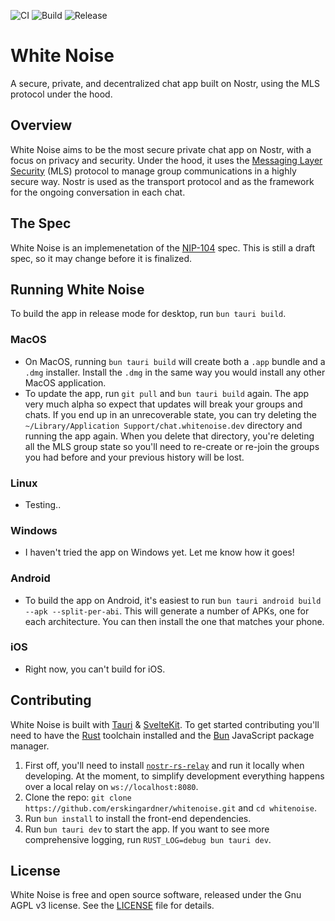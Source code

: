 ![CI](https://github.com/erskingardner/whitenoise/actions/workflows/ci.yml/badge.svg?event=push)
![Build](https://github.com/erskingardner/whitenoise/actions/workflows/build.yml/badge.svg?event=push)
![Release](https://github.com/erskingardner/whitenoise/actions/workflows/release.yml/badge.svg?event=push)

# White Noise

A secure, private, and decentralized chat app built on Nostr, using the MLS protocol under the hood.

## Overview

White Noise aims to be the most secure private chat app on Nostr, with a focus on privacy and security. Under the hood, it uses the [Messaging Layer Security](https://www.rfc-editor.org/rfc/rfc9420.html) (MLS) protocol to manage group communications in a highly secure way. Nostr is used as the transport protocol and as the framework for the ongoing conversation in each chat.

## The Spec

White Noise is an implemenetation of the [NIP-104](https://github.com/nostr-protocol/nips/pull/1427) spec. This is still a draft spec, so it may change before it is finalized.

## Running White Noise

To build the app in release mode for desktop, run `bun tauri build`.

### MacOS

- On MacOS, running `bun tauri build` will create both a `.app` bundle and a `.dmg` installer. Install the `.dmg` in the same way you would install any other MacOS application.
- To update the app, run `git pull` and `bun tauri build` again. The app very much alpha so expect that updates will break your groups and chats. If you end up in an unrecoverable state, you can try deleting the `~/Library/Application Support/chat.whitenoise.dev` directory and running the app again. When you delete that directory, you're deleting all the MLS group state so you'll need to re-create or re-join the groups you had before and your previous history will be lost.

### Linux

- Testing..

### Windows

- I haven't tried the app on Windows yet. Let me know how it goes!

### Android

- To build the app on Android, it's easiest to run `bun tauri android build --apk --split-per-abi`. This will generate a number of APKs, one for each architecture. You can then install the one that matches your phone.

### iOS

- Right now, you can't build for iOS.

## Contributing

White Noise is built with [Tauri](https://tauri.app/) & [SvelteKit](https://kit.svelte.dev/). To get started contributing you'll need to have the [Rust](https://www.rust-lang.org/tools/install) toolchain installed and the [Bun](https://bun.sh/docs/installation) JavaScript package manager.

1. First off, you'll need to install [`nostr-rs-relay`](https://github.com/scsibug/nostr-rs-relay?tab=readme-ov-file) and run it locally when developing. At the moment, to simplify development everything happens over a local relay on `ws://localhost:8080`.
2. Clone the repo: `git clone https://github.com/erskingardner/whitenoise.git` and `cd whitenoise`.
3. Run `bun install` to install the front-end dependencies.
4. Run `bun tauri dev` to start the app. If you want to see more comprehensive logging, run `RUST_LOG=debug bun tauri dev`.

## License

White Noise is free and open source software, released under the Gnu AGPL v3 license. See the [LICENSE](LICENSE) file for details.
